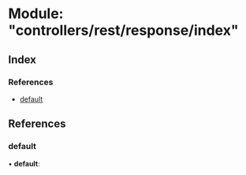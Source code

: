 
# Module: "controllers/rest/response/index"

## Index

### References

* [default](_controllers_rest_response_index_.md#default)

## References

### <a id="default" name="default"></a>  default

• **default**:
